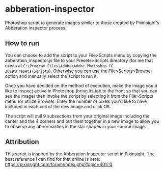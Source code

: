 # abberation-inspector
Photoshop script to generate images similar to those created by Pixinsight's Abberation Inspector process.

## How to run
You can choose to add the script to your File>Scripts menu by copying the abberation_inspector.js file to your Presets>Scripts directory (for me that exists at `C:\Program Files\Adobe\Adobe Photoshop CC 2019\Presets\Scripts`). Otherwise you can use the File>Scripts>Browse option and manually select the script to run it.

Once you have decided on the method of execution, make the image you'd like to inspect active in Photoshop (bring its tab to the front so that you can see the image) then invoke the script by selecting it from the File>Scripts menu (or utilize Browse). Enter the number of pixels you'd like to have included in each cell of the new image and click OK.

The script will pull 9 subsections from your original image including the center and the 4 corners and put them together in a new image to allow you to observe any abnormalities in the star shapes in your source image.

## Attribution
This script is inspired by the Abberation Inspector script in Pixinsight. The best reference I can find for that online is here: https://pixinsight.com/forum/index.php?topic=4011.0
